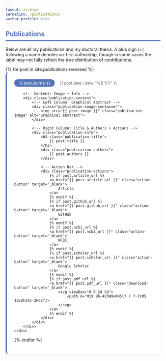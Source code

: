 ```yaml
---
layout: archive
permalink: /publications/
author_profile: true
---
```


<style>
/* Publication Card */
.publication-card {
    background: white;
    border-radius: 10px;
    padding: 1.5rem;
    box-shadow: 0 4px 6px rgba(0,0,0,0.05);
    border-left: 4px solid #5474B8;
    margin-bottom: 2rem;
}

/* Header Section */
.publication-header {
    display: flex;
    align-items: center;
    gap: 1rem;
    margin-bottom: 1rem;
}

.publication-journal {
    background: #5474B8;
    color: white;
    padding: 0.3rem 1rem;
    border-radius: 15px;
    font-size: 0.9em;
    font-weight: 500;
}

.publication-date {
    color: #666;
    font-size: 0.9em;
}

/* Content Layout */
.publication-content {
    display: grid;
    grid-template-columns: 150px 1fr;
    gap: 1.5rem;
    align-items: start;
}

.publication-image {
    width: 100%;
    height: 120px;
    object-fit: cover;
    border-radius: 8px;
    border: 1px solid #eee;
}

.publication-info {
    padding: 0 0;
}

.publication-title {
    font-size: 1.1rem;
    margin: 0 0 0.5rem;
    line-height: 1.3;
}

.publication-authors {
    color: #444;
    font-size: 0.9em;
    margin-bottom: 1rem;
}

/* Action Bar */
.publication-actions {
    display: flex;
    align-items: center;
    gap: 1rem;
    flex-wrap: wrap;
}

.action-button {
    background: #f0f4ff;
    color: #5474B8;
    padding: 0.3rem 0.8rem;
    border-radius: 15px;
    font-size: 0.9em;
    text-decoration: none;
    transition: all 0.2s ease;
    border: none;
    cursor: pointer;
}

.action-button:hover {
    background: #e0e7ff;
    color: #405d9c;
}

.download-button {
    background: #ff4444;
    width: 32px;
    height: 32px;
    display: flex;
    align-items: center;
    justify-content: center;
    border-radius: 50%;
    transition: all 0.2s ease;
}

.download-button:hover {
    background: #cc0000;
}

.download-button svg {
    width: 18px;
    height: 18px;
    fill: white;
}

/* Mobile Optimization */
@media (max-width: 768px) {
    .publication-content {
        grid-template-columns: 1fr;
        grid-template-rows: auto auto;
    }
    
    .publication-image {
        height: 150px;
        order: 2;
    }
    
    .publication-info {
        order: 1;
    }
}
   
</style>

<div class="section-card">
<h2 style="color: #5474B8; border-bottom: 3px solid #5474B8; padding-bottom: 0.5rem; margin-top: 0.5rem;">Publications</h2>

<p>Below are all my publications and my doctoral thesis. A plus sign (+) following a name denotes co-first authorship, though in some cases the label may not fully reflect the true distribution of contributions.</p>

<div class="publication-grid">
{% for post in site.publications reversed %}
    <div class="publication-card">
        <!-- Header with Journal & Date -->
        <div class="publication-header">
            <span class="publication-journal">{{ post.journal }}</span>
            <span class="publication-date">{{ post.date | date: "%B %Y" }}</span>
        </div>

        <!-- Content: Image + Info -->
        <div class="publication-content">
            <!-- Left Column: Graphical Abstract -->
            <div class="publication-image-container">
                <img src="{{ post.image }}" class="publication-image" alt="Graphical abstract">
            </div>

            <!-- Right Column: Title & Authors + Actions -->
            <div class="publication-info">
                <h3 class="publication-title">
                    {{ post.title }}
                </h3>
                <div class="publication-authors">
                    {{ post.authors }}
                </div>
                
                <!-- Action Bar -->
                <div class="publication-actions">
                    {% if post.article_url %}
                    <a href="{{ post.article_url }}" class="action-button" target="_blank">
                        Article
                    </a>
                    {% endif %}
                    {% if post.github_url %}
                    <a href="{{ post.github_url }}" class="action-button" target="_blank">
                        GitHub
                    </a>
                    {% endif %}
                    {% if post.ncbi_url %}
                    <a href="{{ post.ncbi_url }}" class="action-button" target="_blank">
                        NCBI
                    </a>
                    {% endif %}
                    {% if post.scholar_url %}
                    <a href="{{ post.scholar_url }}" class="action-button" target="_blank">
                        Google Scholar
                    </a>
                    {% endif %}
                    {% if post.pdf_url %}
                    <a href="{{ post.pdf_url }}" class="download-button" target="_blank">
                        <svg viewBox="0 0 24 24">
                            <path d="M19 9h-4V3H9v6H5l7 7 7-7zM5 18v2h14v-2H5z"/>
                        </svg>
                    </a>
                    {% endif %}
                </div>
            </div>
        </div>
    </div>
{% endfor %}
</div>

</div>
